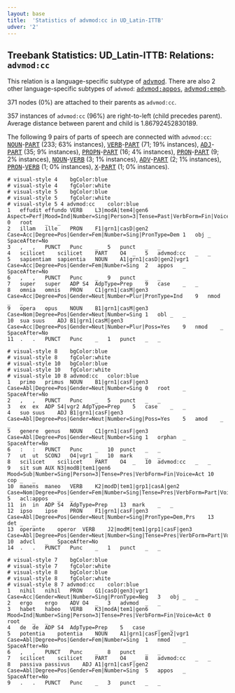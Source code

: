 ```yaml
---
layout: base
title:  'Statistics of advmod:cc in UD_Latin-ITTB'
udver: '2'
---
```


## Treebank Statistics: UD_Latin-ITTB: Relations: `advmod:cc`

This relation is a language-specific subtype of <tt><a href="la_ittb-dep-advmod.html">advmod</a></tt>.
There are also 2 other language-specific subtypes of `advmod`: <tt><a href="la_ittb-dep-advmod-appos.html">advmod:appos</a></tt>, <tt><a href="la_ittb-dep-advmod-emph.html">advmod:emph</a></tt>.

371 nodes (0%) are attached to their parents as `advmod:cc`.

357 instances of `advmod:cc` (96%) are right-to-left (child precedes parent).
Average distance between parent and child is 1.86792452830189.

The following 9 pairs of parts of speech are connected with `advmod:cc`: <tt><a href="la_ittb-pos-NOUN.html">NOUN</a></tt>-<tt><a href="la_ittb-pos-PART.html">PART</a></tt> (233; 63% instances), <tt><a href="la_ittb-pos-VERB.html">VERB</a></tt>-<tt><a href="la_ittb-pos-PART.html">PART</a></tt> (71; 19% instances), <tt><a href="la_ittb-pos-ADJ.html">ADJ</a></tt>-<tt><a href="la_ittb-pos-PART.html">PART</a></tt> (35; 9% instances), <tt><a href="la_ittb-pos-PROPN.html">PROPN</a></tt>-<tt><a href="la_ittb-pos-PART.html">PART</a></tt> (16; 4% instances), <tt><a href="la_ittb-pos-PRON.html">PRON</a></tt>-<tt><a href="la_ittb-pos-PART.html">PART</a></tt> (9; 2% instances), <tt><a href="la_ittb-pos-NOUN.html">NOUN</a></tt>-<tt><a href="la_ittb-pos-VERB.html">VERB</a></tt> (3; 1% instances), <tt><a href="la_ittb-pos-ADV.html">ADV</a></tt>-<tt><a href="la_ittb-pos-PART.html">PART</a></tt> (2; 1% instances), <tt><a href="la_ittb-pos-PRON.html">PRON</a></tt>-<tt><a href="la_ittb-pos-VERB.html">VERB</a></tt> (1; 0% instances), <tt><a href="la_ittb-pos-X.html">X</a></tt>-<tt><a href="la_ittb-pos-PART.html">PART</a></tt> (1; 0% instances).


~~~ conllu
# visual-style 4	bgColor:blue
# visual-style 4	fgColor:white
# visual-style 5	bgColor:blue
# visual-style 5	fgColor:white
# visual-style 5 4 advmod:cc	color:blue
1	effudit	effundo	VERB	L3|modA|tem4|gen6	Aspect=Perf|Mood=Ind|Number=Sing|Person=3|Tense=Past|VerbForm=Fin|Voice=Act	0	root	_	_
2	illam	ille	PRON	F1|grn1|casD|gen2	Case=Acc|Degree=Pos|Gender=Fem|Number=Sing|PronType=Dem	1	obj	_	SpaceAfter=No
3	,	,	PUNCT	Punc	_	5	punct	_	_
4	scilicet	scilicet	PART	O4	_	5	advmod:cc	_	_
5	sapientiam	sapientia	NOUN	A1|grn1|casD|gen2|vgr1	Case=Acc|Degree=Pos|Gender=Fem|Number=Sing	2	appos	_	SpaceAfter=No
6	,	,	PUNCT	Punc	_	9	punct	_	_
7	super	super	ADP	S4	AdpType=Prep	9	case	_	_
8	omnia	omnis	PRON	C1|grn1|casM|gen3	Case=Acc|Degree=Pos|Gender=Neut|Number=Plur|PronType=Ind	9	nmod	_	_
9	opera	opus	NOUN	B1|grn1|casM|gen3	Case=Nom|Degree=Pos|Gender=Neut|Number=Sing	1	obl	_	_
10	sua	suus	ADJ	B1|grn1|casM|gen3	Case=Acc|Degree=Pos|Gender=Neut|Number=Plur|Poss=Yes	9	nmod	_	SpaceAfter=No
11	.	.	PUNCT	Punc	_	1	punct	_	_

~~~


~~~ conllu
# visual-style 8	bgColor:blue
# visual-style 8	fgColor:white
# visual-style 10	bgColor:blue
# visual-style 10	fgColor:white
# visual-style 10 8 advmod:cc	color:blue
1	primo	primus	NOUN	B1|grn1|casF|gen3	Case=Abl|Degree=Pos|Gender=Neut|Number=Sing	0	root	_	SpaceAfter=No
2	,	,	PUNCT	Punc	_	5	punct	_	_
3	ex	ex	ADP	S4|vgr2	AdpType=Prep	5	case	_	_
4	suo	suus	ADJ	B1|grn1|casF|gen3	Case=Abl|Degree=Pos|Gender=Neut|Number=Sing|Poss=Yes	5	amod	_	_
5	genere	genus	NOUN	C1|grn1|casF|gen3	Case=Abl|Degree=Pos|Gender=Neut|Number=Sing	1	orphan	_	SpaceAfter=No
6	:	:	PUNCT	Punc	_	10	punct	_	_
7	ut	ut	SCONJ	O4|vgr1	_	10	mark	_	_
8	scilicet	scilicet	PART	O4	_	10	advmod:cc	_	_
9	sit	sum	AUX	N3|modB|tem1|gen6	Mood=Sub|Number=Sing|Person=3|Tense=Pres|VerbForm=Fin|Voice=Act	10	cop	_	_
10	manens	maneo	VERB	K2|modD|tem1|grp1|casA|gen2	Case=Nom|Degree=Pos|Gender=Fem|Number=Sing|Tense=Pres|VerbForm=Part|Voice=Act	5	acl:appos	_	_
11	in	in	ADP	S4	AdpType=Prep	13	mark	_	_
12	ipso	ipse	PRON	F1|grn1|casF|gen3	Case=Abl|Degree=Pos|Gender=Neut|Number=Sing|PronType=Dem,Prs	13	det	_	_
13	operante	operor	VERB	J2|modM|tem1|grp1|casF|gen3	Case=Abl|Degree=Pos|Gender=Neut|Number=Sing|Tense=Pres|VerbForm=Part|Voice=Pass	10	advcl	_	SpaceAfter=No
14	.	.	PUNCT	Punc	_	1	punct	_	_

~~~


~~~ conllu
# visual-style 7	bgColor:blue
# visual-style 7	fgColor:white
# visual-style 8	bgColor:blue
# visual-style 8	fgColor:white
# visual-style 8 7 advmod:cc	color:blue
1	nihil	nihil	PRON	G1|casD|gen3|vgr1	Case=Acc|Gender=Neut|Number=Sing|PronType=Neg	3	obj	_	_
2	ergo	ergo	ADV	O4	_	3	advmod	_	_
3	habet	habeo	VERB	K3|modA|tem1|gen6	Mood=Ind|Number=Sing|Person=3|Tense=Pres|VerbForm=Fin|Voice=Act	0	root	_	_
4	de	de	ADP	S4	AdpType=Prep	5	case	_	_
5	potentia	potentia	NOUN	A1|grn1|casF|gen2|vgr1	Case=Abl|Degree=Pos|Gender=Fem|Number=Sing	1	nmod	_	SpaceAfter=No
6	,	,	PUNCT	Punc	_	8	punct	_	_
7	scilicet	scilicet	PART	O4	_	8	advmod:cc	_	_
8	passiva	passivus	ADJ	A1|grn1|casF|gen2	Case=Abl|Degree=Pos|Gender=Fem|Number=Sing	5	appos	_	SpaceAfter=No
9	.	.	PUNCT	Punc	_	3	punct	_	_

~~~


